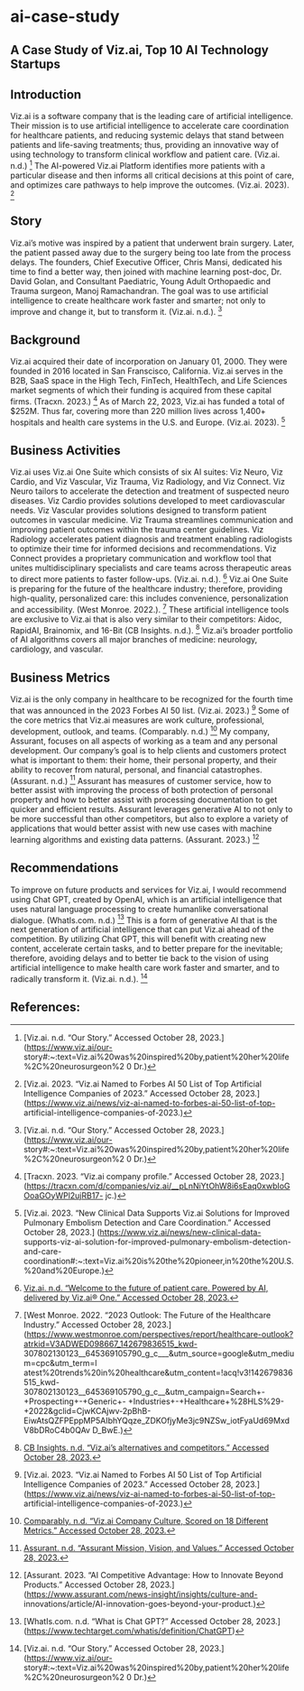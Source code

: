 # ai-case-study

## A Case Study of Viz.ai, Top 10 AI Technology Startups

## Introduction

Viz.ai is a software company that is the leading care of artificial intelligence. Their mission is to use artificial intelligence to accelerate care coordination for healthcare patients, and reducing systemic delays that stand between patients and life-saving treatments; thus, providing an innovative way of using technology to transform clinical workflow and patient care. (Viz.ai. n.d.) [^8] The AI-powered Viz.ai Platform identifies more patients with a particular disease and then informs all critical decisions at this point of care, and optimizes care pathways to help improve the outcomes. (Viz.ai. 2023). [^7]

## Story

Viz.ai’s motive was inspired by a patient that underwent brain surgery. Later, the patient passed away due to the surgery being too late from the process delays. The founders, Chief Executive Officer, Chris Mansi, dedicated his time to find a better way, then joined with machine learning post-doc, Dr. David Golan, and Consultant Paediatric, Young Adult Orthopaedic and Trauma surgeon, Manoj Ramachandran. The goal was to use artificial intelligence to create healthcare work faster and smarter; not only to improve and change it, but to transform it. (Viz.ai. n.d.). [^8]

## Background

Viz.ai acquired their date of incorporation on January 01, 2000. They were founded in 2016 located in San Franscisco, California. Viz.ai serves in the B2B, SaaS space in the High Tech, FinTech, HealthTech, and Life Sciences market segments of which their funding is acquired from these capital firms. (Tracxn. 2023.) [^5] As of March 22, 2023, Viz.ai has funded a total of $252M. Thus far, covering more than 220 million lives across 1,400+ hospitals and health care systems in the U.S. and Europe. (Viz.ai. 2023). [^6]

## Business Activities

Viz.ai uses Viz.ai One Suite which consists of six AI suites: Viz Neuro, Viz Cardio, and Viz Vascular, Viz Trauma, Viz Radiology, and Viz Connect. Viz Neuro tailors to accelerate the detection and treatment of suspected neuro diseases. Viz Cardio provides solutions developed to meet cardiovascular needs. Viz Vascular provides solutions designed to transform patient outcomes in vascular medicine. Viz Trauma streamlines communication and improving patient outcomes within the trauma center guidelines. Viz Radiology accelerates patient diagnosis and treatment enabling radiologists to optimize their time for informed decisions and recommendations. Viz Connect provides a proprietary communication and workflow tool that unites multidisciplinary specialists and care teams across therapeutic areas to direct more patients to faster follow-ups. (Viz.ai. n.d.). [^9] Viz.ai One Suite is preparing for the future of the healthcare industry; therefore, providing high-quality, personalized care: this includes convenience, personalization and accessibility. (West Monroe. 2022.). [^10]  These artificial intelligence tools are exclusive to Viz.ai that is also very similar to their competitors: Aidoc, RapidAI, Brainomix, and 16-Bit (CB Insights. n.d.). [^3] Viz.ai’s broader portfolio of AI algorithms covers all major branches of medicine: neurology, cardiology, and vascular.

## Business Metrics

Viz.ai is the only company in healthcare to be recognized for the fourth time that was announced in the 2023 Forbes AI 50 list. (Viz.ai. 2023.) [^7] Some of the core metrics that Viz.ai measures are work culture, professional, development, outlook, and teams. (Comparably. n.d.) [^4] My company, Assurant, focuses on all aspects of working as a team and any personal development. Our company’s goal is to help clients and customers protect what is important to them: their home, their personal property, and their ability to recover from natural, personal, and financial catastrophes. (Assurant. n.d.) [^2] Assurant has measures of customer service, how to better assist with improving the process of both protection of personal property and how to better assist with processing documentation to get quicker and efficient results. Assurant leverages generative AI to not only to be more successful than other competitors, but also to explore a variety of applications that would better assist with new use cases with machine learning algorithms and existing data patterns. (Assurant. 2023.) [^1]

## Recommendations

To improve on future products and services for Viz.ai, I would recommend using Chat GPT, created by OpenAI, which is an artificial intelligence that uses natural language processing to create humanlike conversational dialogue. (WhatIs.com. n.d.) [^11] This is a form of generative AI that is the next generation of artificial intelligence that can put Viz.ai ahead of the competition. By utilizing Chat GPT, this will benefit with creating new content, accelerate certain tasks, and to better prepare for the inevitable; therefore, avoiding delays and to better tie back to the vision of using artificial intelligence to make health care work faster and smarter, and to radically transform it. (Viz.ai. n.d.). [^8]

## References:

[^1]:[Assurant. 2023. “AI Competitive Advantage: How to Innovate Beyond Products.” Accessed October 28, 2023.](https://www.assurant.com/news-insight/insights/culture-and-	innovations/article/AI-innovation-goes-beyond-your-product.) 
[^2]:[Assurant. n.d. “Assurant Mission, Vision, and Values.” Accessed October 28, 2023.](https://www.comparably.com/companies/assurant/mission.)
[^3]:[CB Insights. n.d. “Viz.ai’s alternatives and competitors.” Accessed October 28, 2023.](https://www.cbinsights.com/company/vizai/alternatives-competitors.) 
[^4]:[Comparably. n.d. “Viz.ai Company Culture, Scored on 18 Different Metrics.” Accessed October 28, 2023.](https://www.comparably.com/companies/viz-ai-20500/culture.) 
[^5]:[Tracxn. 2023. “Viz.ai company profile.” Accessed October 28, 2023.](https://tracxn.com/d/companies/viz.ai/__pLnNiYtOhW8i6sEaq0xwbIoGOoaGOyWPl2ujRB17-	jc.) 
[^6]:[Viz.ai. 2023. “New Clinical Data Supports Viz.ai Solutions for Improved Pulmonary Embolism Detection 	and Care Coordination.” Accessed October 28, 2023.] (https://www.viz.ai/news/new-clinical-data-	supports-viz-ai-solution-for-improved-pulmonary-embolism-detection-and-care-	coordination#:~:text=Viz.ai%20is%20the%20pioneer,in%20the%20U.S.%20and%20Europe.) 
[^7]:[Viz.ai. 2023. “Viz.ai Named to Forbes AI 50 List of Top Artificial Intelligence Companies of 2023.” Accessed October 28, 2023.](https://www.viz.ai/news/viz-ai-named-to-forbes-ai-50-list-of-top-	artificial-intelligence-companies-of-2023.)  
[^8]:[Viz.ai. n.d. “Our Story.” Accessed October 28, 2023.] (https://www.viz.ai/our-	story#:~:text=Viz.ai%20was%20inspired%20by,patient%20her%20life%2C%20neurosurgeon%2	0	Dr.)
[^9]:[Viz.ai. n.d. “Welcome to the future of patient care. Powered by AI, delivered by Viz.ai® One.” Accessed October 28, 2023.](https://www.viz.ai/vizai-one)
[^10]:[West Monroe. 2022. “2023 Outlook: The Future of the Healthcare Industry.” Accessed October 28, 2023.](https://www.westmonroe.com/perspectives/report/healthcare-outlook?atrkid=V3ADWED098667_142679836515_kwd-	307802130123__645369105790_g_c___&utm_source=google&utm_medium=cpc&utm_term=l	atest%20trends%20in%20healthcare&utm_content=!acq!v3!142679836515_kwd-	307802130123__645369105790_g_c__&utm_campaign=Search+-+Prospecting+-+Generic+-	+Industries+-+Healthcare+%28HLS%29-+2022&gclid=CjwKCAjwv-2pBhB-	EiwAtsQZFPEppMP5AIbhYQqze_ZDKOfjyMe3jc9NZSw_iotFyaUd69MxdV8bDRoC4b0QAv	D_BwE.) 
[^11]:[WhatIs.com. n.d. “What is Chat GPT?” Accessed October 28, 2023.] 	(https://www.techtarget.com/whatis/definition/ChatGPT) 

